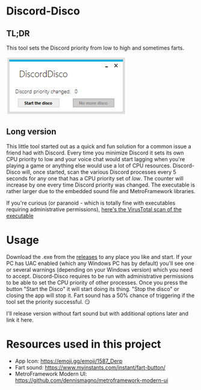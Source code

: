 # Discord-Disco
## TL;DR
This tool sets the Discord priority from low to high and sometimes farts.

<kbd><img src="screenshot.png"></kbd>

## Long version
This little tool started out as a quick and fun solution for a common issue a friend had with Discord. 
Every time you minimize Discord it sets its own CPU priority to low and your voice chat would start lagging when you're playing a game or anything else would use a lot of CPU resources.
Discord-Disco will, once started, scan the various Discord processes every 5 seconds for any one that has a CPU priority set of _low_. The counter will increase by one every time Discord priority was changed.
The executable is rather larger due to the embedded sound file and MetroFramework libraries.

If you're curious (or paranoid - which is totally fine with executables requiring administrative permissions), [here's the VirusTotal scan of the executable](https://www.virustotal.com/gui/file/211a1aa70b06c696d52d890e9771bfbff40cc49b4b952fcf5f5d8d76a15a9ac2/detection)

# Usage
Download the .exe from the [releases](https://github.com/tryallthethings/Discord-Disco/releases) to any place you like and start. If your PC has UAC enabled (which any Windows PC has by default) you'll see one or several warnings (depending on your Windows version) which you need to accept. Discord-Disco requires to be run with administrative permissions to be able to set the CPU priority of other processes.
Once you press the button "Start the Disco" it will start doing its thing. "Stop the disco" or closing the app will stop it.
Fart sound has a 50% chance of triggering if the tool set the priority successful. :smirk:

I'll release version without fart sound but with additional options later and link it here.


# Resources used in this project
- App Icon: https://emoji.gg/emoji/1587_Derp
- Fart sound: https://www.myinstants.com/instant/fart-button/
- MetroFramework Modern UI: https://github.com/dennismagno/metroframework-modern-ui
